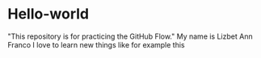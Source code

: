 # Hello-world
"This repository is for practicing the GitHub Flow."
My name is Lizbet Ann Franco I love to learn new things like for example this
